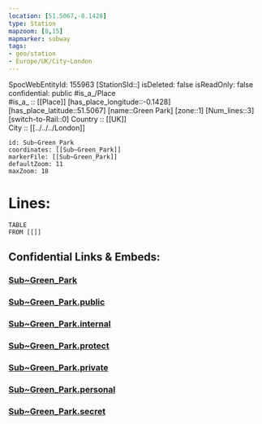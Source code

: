 ```yaml
---
location: [51.5067,-0.1428] 
type: Station 
mapzoom: [8,15] 
mapmarker: subway 
tags:
- geo/station
- Europe/UK/City~London
---
```

SpocWebEntityId: 155963
[StationSId::] 
isDeleted: false
isReadOnly: false
confidential: public
#is_a_/Place  
#is_a_ :: [[Place]] 
[has_place_longitude::-0.1428] 
[has_place_latitude::51.5067] 
[name::Green Park] 
[zone::1] 
[Num_lines::3] 
[switch-to-Rail::0] 
Country :: [[UK]]  
City :: [[../../../London]]  


```leaflet
id: Sub~Green_Park
coordinates: [[Sub~Green_Park]] 
markerFile: [[Sub~Green_Park]] 
defaultZoom: 11 
maxZoom: 18
```


# Lines: 
```dataview
TABLE 
FROM [[]] 
```


## Confidential Links & Embeds: 

### [Sub~Green_Park](/_Standards/Earth/Continent/Europe/Europe~North/UK/England/Regions~England/London,Greater/cities~GreaterLondon/Underground/Station/Sub~Green_Park.md) 

### [Sub~Green_Park.public](/_public/Earth/Continent/Europe/Europe~North/UK/England/Regions~England/London,Greater/cities~GreaterLondon/Underground/Station/Sub~Green_Park.public.md) 

### [Sub~Green_Park.internal](/_internal/Earth/Continent/Europe/Europe~North/UK/England/Regions~England/London,Greater/cities~GreaterLondon/Underground/Station/Sub~Green_Park.internal.md) 

### [Sub~Green_Park.protect](/_protect/Earth/Continent/Europe/Europe~North/UK/England/Regions~England/London,Greater/cities~GreaterLondon/Underground/Station/Sub~Green_Park.protect.md) 

### [Sub~Green_Park.private](/_private/Earth/Continent/Europe/Europe~North/UK/England/Regions~England/London,Greater/cities~GreaterLondon/Underground/Station/Sub~Green_Park.private.md) 

### [Sub~Green_Park.personal](/_personal/Earth/Continent/Europe/Europe~North/UK/England/Regions~England/London,Greater/cities~GreaterLondon/Underground/Station/Sub~Green_Park.personal.md) 

### [Sub~Green_Park.secret](/_secret/Earth/Continent/Europe/Europe~North/UK/England/Regions~England/London,Greater/cities~GreaterLondon/Underground/Station/Sub~Green_Park.secret.md)

